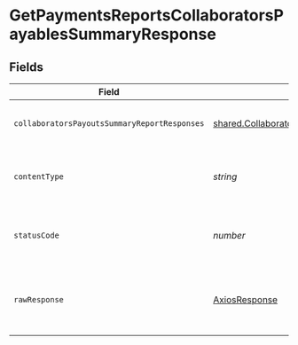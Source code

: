 # GetPaymentsReportsCollaboratorsPayablesSummaryResponse


## Fields

| Field                                                                                                                  | Type                                                                                                                   | Required                                                                                                               | Description                                                                                                            |
| ---------------------------------------------------------------------------------------------------------------------- | ---------------------------------------------------------------------------------------------------------------------- | ---------------------------------------------------------------------------------------------------------------------- | ---------------------------------------------------------------------------------------------------------------------- |
| `collaboratorsPayoutsSummaryReportResponses`                                                                           | [shared.CollaboratorsPayoutsSummaryReportResponse](../../models/shared/collaboratorspayoutssummaryreportresponse.md)[] | :heavy_minus_sign:                                                                                                     | Collaborators payouts summary report                                                                                   |
| `contentType`                                                                                                          | *string*                                                                                                               | :heavy_check_mark:                                                                                                     | HTTP response content type for this operation                                                                          |
| `statusCode`                                                                                                           | *number*                                                                                                               | :heavy_check_mark:                                                                                                     | HTTP response status code for this operation                                                                           |
| `rawResponse`                                                                                                          | [AxiosResponse](https://axios-http.com/docs/res_schema)                                                                | :heavy_minus_sign:                                                                                                     | Raw HTTP response; suitable for custom response parsing                                                                |